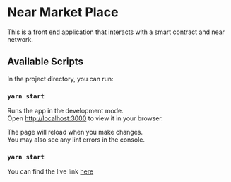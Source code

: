 # Near Market Place

This is a front end application that interacts with a smart contract and near network.

## Available Scripts

In the project directory, you can run:

### `yarn start`

Runs the app in the development mode.\
Open [http://localhost:3000](http://localhost:3000) to view it in your browser.

The page will reload when you make changes.\
You may also see any lint errors in the console.

### `yarn start`

You can find the live link [here](https://wathigo.github.io/near-marketplace/)
